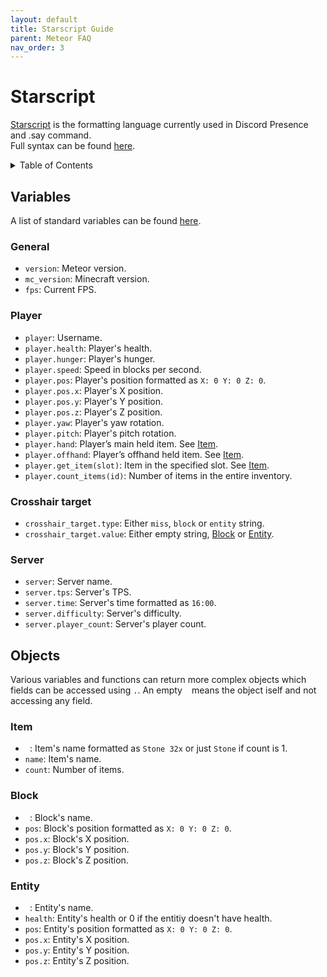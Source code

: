 ```yaml
---
layout: default
title: Starscript Guide
parent: Meteor FAQ
nav_order: 3
---
```


# Starscript
[Starscript](https://github.com/MeteorDevelopment/starscript) is the formatting language currently used in Discord Presence and .say command.  
Full syntax can be found [here](https://github.com/MeteorDevelopment/starscript/wiki).

<!-- START doctoc generated TOC please keep comment here to allow auto update -->
<!-- DON'T EDIT THIS SECTION, INSTEAD RE-RUN doctoc TO UPDATE -->
<details>
<summary>Table of Contents</summary>

- [Variables](#variables)
  - [General](#general)
  - [Player](#player)
  - [Crosshair target](#crosshair-target)
  - [Server](#server)
- [Objects](#objects)
  - [Item](#item)
  - [Block](#block)
  - [Entity](#entity)

</details>
<!-- END doctoc generated TOC please keep comment here to allow auto update -->

## Variables
A list of standard variables can be found [here](https://github.com/MeteorDevelopment/starscript/wiki#standard-variables).

### General
- `version`: Meteor version.
- `mc_version`: Minecraft version.
- `fps`: Current FPS.

### Player
- `player`: Username.
- `player.health`: Player's health.
- `player.hunger`: Player's hunger.
- `player.speed`: Speed in blocks per second.
- `player.pos`: Player's position formatted as `X: 0 Y: 0 Z: 0`.
- `player.pos.x`: Player's X position.
- `player.pos.y`: Player's Y position.
- `player.pos.z`: Player's Z position.
- `player.yaw`: Player's yaw rotation.
- `player.pitch`: Player's pitch rotation.
- `player.hand`: Player’s main held item. See [Item](https://github.com/MeteorDevelopment/meteor-client/wiki/Starscript#item).
- `player.offhand`: Player’s offhand held item. See [Item](https://github.com/MeteorDevelopment/meteor-client/wiki/Starscript#item).
- `player.get_item(slot)`: Item in the specified slot. See [Item](https://github.com/MeteorDevelopment/meteor-client/wiki/Starscript#item).
- `player.count_items(id)`: Number of items in the entire inventory.

### Crosshair target
- `crosshair_target.type`: Either `miss`, `block` or `entity` string.
- `crosshair_target.value`: Either empty string, [Block](https://github.com/MeteorDevelopment/meteor-client/wiki/Starscript#block) or [Entity](https://github.com/MeteorDevelopment/meteor-client/wiki/Starscript#entity).

### Server
- `server`: Server name.
- `server.tps`: Server's TPS.
- `server.time`: Server's time formatted as `16:00`.
- `server.difficulty`: Server's difficulty.
- `server.player_count`: Server's player count.

## Objects
Various variables and functions can return more complex objects which fields can be accessed using `.`. An empty ` ` means the object iself and not accessing any field.

### Item
- ` `: Item's name formatted as `Stone 32x` or just `Stone` if count is 1.
- `name`: Item's name.
- `count`: Number of items.

### Block
- ` `: Block's name.
- `pos`: Block's position formatted as `X: 0 Y: 0 Z: 0`.
- `pos.x`: Block's X position.
- `pos.y`: Block's Y position.
- `pos.z`: Block's Z position.

### Entity
- ` `: Entity's name.
- `health`: Entity's health or 0 if the entitiy doesn't have health.
- `pos`: Entity's position formatted as `X: 0 Y: 0 Z: 0`.
- `pos.x`: Entity's X position.
- `pos.y`: Entity's Y position.
- `pos.z`: Entity's Z position.
